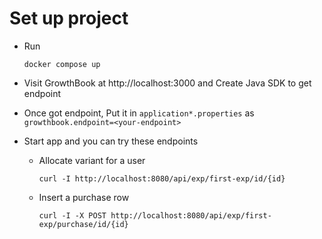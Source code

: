 # Set up project

- Run
    ```
    docker compose up
    ```

- Visit GrowthBook at http://localhost:3000 and Create Java SDK to get endpoint

- Once got endpoint, Put it in `application*.properties` as `growthbook.endpoint=<your-endpoint>`

- Start app and you can try these endpoints
    - Allocate variant for a user
      ```
      curl -I http://localhost:8080/api/exp/first-exp/id/{id}
      ```
    - Insert a purchase row
      ```
      curl -I -X POST http://localhost:8080/api/exp/first-exp/purchase/id/{id}
      ```
